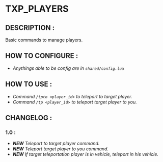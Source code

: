 # **TXP_PLAYERS**

## **DESCRIPTION :**
Basic commands to manage players.

## **HOW TO CONFIGURE :**
- *Anythings able to be config are in `shared/config.lua`*

## **HOW TO USE :**
- *Command `/tpto <player_id>` to teleport to target player.*
- *Command `/tp <player_id>` to teleport target player to you.*

## **CHANGELOG :**

### **1.0 :**
- ***NEW** Teleport to target player command.*
- ***NEW** Teleport target player to you command.*
- ***NEW** If target teleportation player is in vehicle, teleport in his vehicle.*
